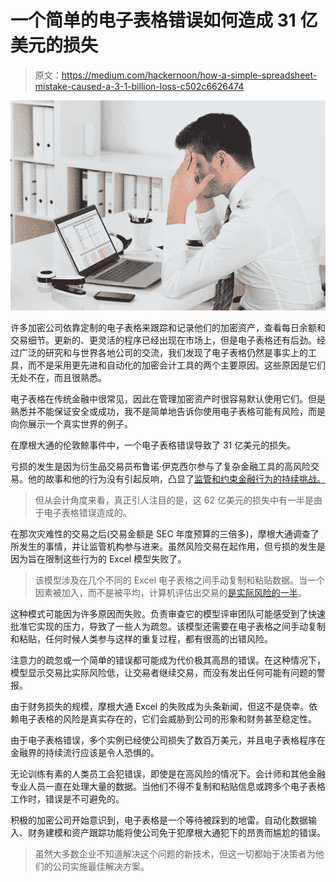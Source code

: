 # 一个简单的电子表格错误如何造成 31 亿美元的损失

> 原文：<https://medium.com/hackernoon/how-a-simple-spreadsheet-mistake-caused-a-3-1-billion-loss-c502c6626474>

![](img/a869cd2016fcc20a1276dc24d06362f7.png)

许多加密公司依靠定制的电子表格来跟踪和记录他们的加密资产，查看每日余额和交易细节。更新的、更灵活的程序已经出现在市场上，但是电子表格还有后劲。经过广泛的研究和与世界各地公司的交流，我们发现了电子表格仍然是事实上的工具，而不是采用更先进和自动化的加密会计工具的两个主要原因。这些原因是它们无处不在，而且很熟悉。

电子表格在传统金融中很常见，因此在管理加密资产时很容易默认使用它们。但是熟悉并不能保证安全或成功，我不是简单地告诉你使用电子表格可能有风险，而是向你展示一个真实世界的例子。

在摩根大通的伦敦鲸事件中，一个电子表格错误导致了 31 亿美元的损失。

亏损的发生是因为衍生品交易员布鲁诺·伊克西尔参与了复杂金融工具的高风险交易。他的故事和他的行为没有引起反响，凸显了[监管和约束金融行为的持续挑战。](https://www.washingtonpost.com/business/economy/the-london-whale-trader-lost-62-billion-but-he-may-walk-off-scot-free/2017/04/12/14b3836a-1fb0-11e7-be2a-3a1fb24d4671_story.html?utm_term=.66fff3d90757)

> 但从会计角度来看，真正引人注目的是，这 62 亿美元的损失中有一半是由于电子表格错误造成的。

在那次灾难性的交易之后(交易金额是 SEC 年度预算的三倍多)，摩根大通调查了所发生的事情，并让监管机构参与进来。虽然风险交易在起作用，但亏损的发生是因为旨在限制这些行为的 Excel 模型失败了。

> 该模型涉及在几个不同的 Excel 电子表格之间手动复制和粘贴数据。当一个因素被加入，而不是被平均，计算机评估出交易的[是实际风险的一半](https://learn.filtered.com/blog/5-excel-bloopers-with-huge-concequences)。

这种模式可能因为许多原因而失败。负责审查它的模型评审团队可能感受到了快速批准它实现的压力，导致了一些人为疏忽。该模型还需要在电子表格之间手动复制和粘贴，任何时候人类参与这样的重复过程，都有很高的出错风险。

注意力的疏忽或一个简单的错误都可能成为代价极其高昂的错误。在这种情况下，模型显示交易比实际风险低，让交易者继续交易，而没有发出任何可能有问题的警报。

由于财务损失的规模，摩根大通 Excel 的失败成为头条新闻，但这不是侥幸。依赖电子表格的风险是真实存在的，它们会威胁到公司的形象和财务甚至稳定性。

由于电子表格错误，多个实例已经使公司损失了数百万美元，并且电子表格程序在金融界的持续流行应该是令人恐惧的。

无论训练有素的人类员工会犯错误，即使是在高风险的情况下。会计师和其他金融专业人员一直在处理大量的数据。当他们不得不复制和粘贴信息或跨多个电子表格工作时，错误是不可避免的。

积极的加密公司开始意识到，电子表格是一个等待被踩到的地雷。自动化数据输入、财务建模和资产跟踪功能将使公司免于犯摩根大通犯下的昂贵而尴尬的错误。

> 虽然大多数企业不知道解决这个问题的新技术，但这一切都始于决策者为他们的公司实施最佳解决方案。